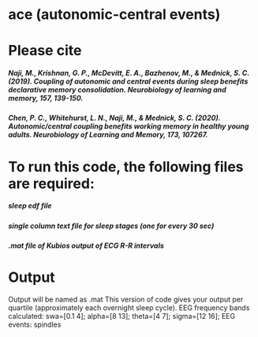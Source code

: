 # ace (autonomic-central events)

# Please cite 
##### Naji, M., Krishnan, G. P., McDevitt, E. A., Bazhenov, M., & Mednick, S. C. (2019). Coupling of autonomic and central events during sleep benefits declarative memory consolidation. Neurobiology of learning and memory, 157, 139-150.

##### Chen, P. C., Whitehurst, L. N., Naji, M., & Mednick, S. C. (2020). Autonomic/central coupling benefits working memory in healthy young adults. Neurobiology of Learning and Memory, 173, 107267.

# To run this code, the following files are required: 
##### sleep edf file
##### single column text file for sleep stages (one for every 30 sec)
##### .mat file of Kubios output of ECG R-R intervals

# Output
Output will be named as .mat
This version of code gives your output per quartile (approximately each overnight sleep cycle).
EEG frequency bands calculated: swa=[0.1 4]; alpha=[8 13]; theta=[4 7]; sigma=[12 16];
EEG events: spindles
